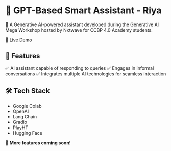 # 🤖 GPT-Based Smart Assistant - Riya

🚀 A Generative AI-powered assistant developed during the Generative AI Mega Workshop hosted by Nxtwave for CCBP 4.0 Academy students.

🔗 [Live Demo](https://adithyaaigen.ccbp.tech/)

## 🌟 Features
✅ AI assistant capable of responding to queries
✅ Engages in informal conversations
✅ Integrates multiple AI technologies for seamless interaction

## 🛠 Tech Stack
- Google Colab
- OpenAI
- Lang Chain
- Gradio
- PlayHT
- Hugging Face

📌 **More features coming soon!**
